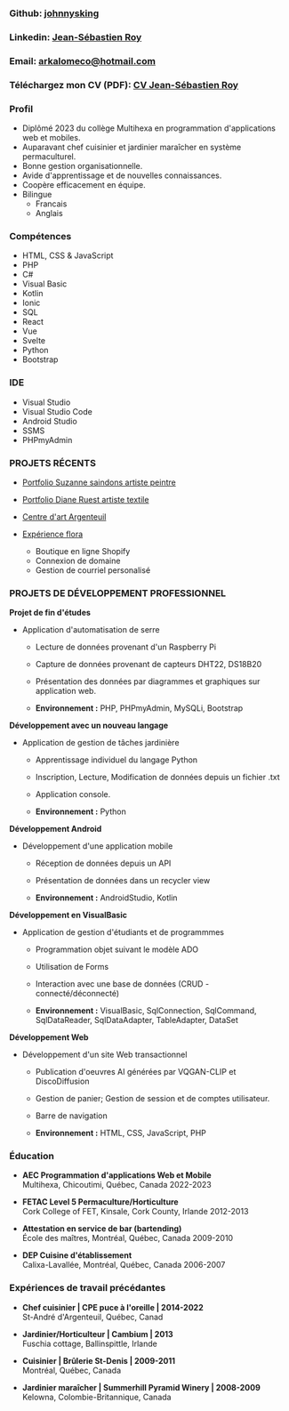 <!-- ## Développeur web, artiste, Chef, Permaculteur -->
  
### Github: [johnnysking](https://github.com/johnnysking)
### Linkedin: [Jean-Sébastien Roy](https://linkedin.com/in/jean-sébastien-roy)
### Email: [arkalomeco@hotmail.com](mailto:arkalomeco@hotmail.com)
### Téléchargez mon CV (PDF): [CV Jean-Sébastien Roy](downloads/CV/Jean-Sebastien-Roy-CV.pdf)
<!-- ### Portfolio: 
### English Version: 
*      To be released -->

### Profil  
- Diplômé 2023 du collège Multihexa en programmation d'applications web et mobiles.
- Auparavant chef cuisinier et jardinier maraîcher en système permaculturel. 
- Bonne gestion organisationnelle.
- Avide d'apprentissage et de nouvelles connaissances.
- Coopère efficacement en équipe.
- Bilingue 
     * Francais
     * Anglais


### Compétences

- HTML, CSS & JavaScript 
- PHP 
- C#
- Visual Basic
- Kotlin
- Ionic
- SQL
- React
- Vue
- Svelte
- Python
- Bootstrap

### IDE

- Visual Studio
- Visual Studio Code
- Android Studio
- SSMS
- PHPmyAdmin

### PROJETS RÉCENTS

*  [Portfolio Suzanne saindons artiste peintre](https://saindons.ca/)
*  [Portfolio Diane Ruest artiste textile](https://dianeruest.ca/)

*  [Centre d'art Argenteuil](https://cdada.ca/)
*  [Expérience flora](https://experienceflora.ca/)

    - Boutique en ligne Shopify
    - Connexion de domaine
    - Gestion de courriel personalisé 
    
    
### PROJETS DE DÉVELOPPEMENT PROFESSIONNEL
    
  <b>Projet de fin d'études</b>

*  Application d'automatisation de serre

    - Lecture de données provenant d'un Raspberry Pi
    - Capture de données provenant de capteurs DHT22, DS18B20
    - Présentation des données par diagrammes et graphiques
      sur application web.

    - <b>Environnement :</b> PHP, PHPmyAdmin, MySQLi, Bootstrap
  
  <b>Développement avec un nouveau langage</b>

*  Application de gestion de tâches jardinière

    - Apprentissage individuel du langage Python
    - Inscription, Lecture, Modification de données depuis un fichier .txt
    - Application console.

    - <b>Environnement :</b> Python
  
  <b>Développement Android</b>

*  Développement d'une application mobile

    - Réception de données depuis un API
    - Présentation de données dans un recycler view
    
    - <b>Environnement :</b> AndroidStudio, Kotlin

  <b>Développement en VisualBasic</b>

*  Application de gestion d'étudiants et de programmmes

    - Programmation objet suivant le modèle ADO
    - Utilisation de Forms
    - Interaction avec une base de données (CRUD - connecté/déconnecté)

    - <b>Environnement :</b> VisualBasic, SqlConnection, SqlCommand, SqlDataReader,
SqlDataAdapter, TableAdapter, DataSet

  <b>Développement Web</b>

*  Développement d'un site Web transactionnel

    - Publication d'oeuvres AI générées par VQGAN-CLIP et DiscoDiffusion
    - Gestion de panier; Gestion de session et de comptes utilisateur.
    - Barre de navigation

    - <b>Environnement :</b> HTML, CSS, JavaScript, PHP
  
### Éducation
- <b>AEC Programmation d'applications Web et Mobile</b>  
     Multihexa, Chicoutimi, Québec, Canada
     2022-2023 

- <b>FETAC Level 5 Permaculture/Horticulture</b>  
     Cork College of FET, Kinsale, Cork County, Irlande
     2012-2013 

- <b>Attestation en service de bar (bartending)</b>  
     École des maîtres, Montréal, Québec, Canada
     2009-2010

- <b>DEP Cuisine d'établissement</b>  
     Calixa-Lavallée, Montréal, Québec, Canada
     2006-2007 
   
  
### Expériences de travail précédantes

- <b>Chef cuisinier | CPE puce à l'oreille | 2014-2022</b>  
     St-André d'Argenteuil, Québec, Canad

- <b>Jardinier/Horticulteur | Cambium | 2013</b>  
     Fuschia cottage, Ballinspittle, Irlande

- <b>Cuisinier | Brûlerie St-Denis | 2009-2011</b>  
     Montréal, Québec, Canada

- <b>Jardinier maraîcher | Summerhill Pyramid Winery | 2008-2009</b>  
     Kelowna, Colombie-Britannique, Canada

